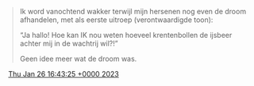 > Ik word vanochtend wakker terwijl mijn hersenen nog even de droom afhandelen, met als eerste uitroep \(verontwaardigde toon\):  
>   
> “Ja hallo\! Hoe kan IK nou weten hoeveel krentenbollen de ijsbeer achter mij in de wachtrij wil?\!”  
>   
> Geen idee meer wat de droom was\.

<img src="../../media/tweet.ico" width="12" /> [Thu Jan 26 16:43:25 +0000 2023](https://twitter.com/DromerDenker/status/1618650827987775489)